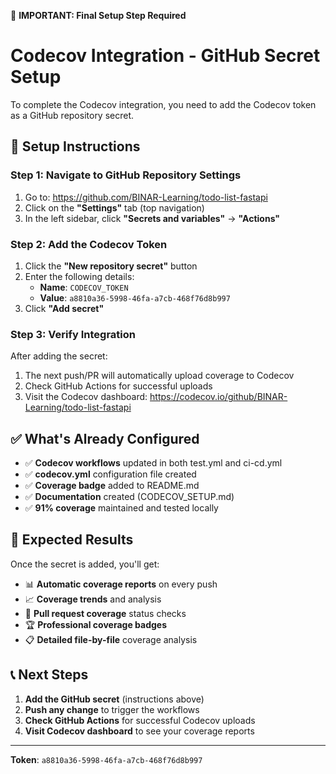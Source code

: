 🎯 **IMPORTANT: Final Setup Step Required**

# Codecov Integration - GitHub Secret Setup

To complete the Codecov integration, you need to add the Codecov token as a GitHub repository secret.

## 🔧 Setup Instructions

### Step 1: Navigate to GitHub Repository Settings
1. Go to: https://github.com/BINAR-Learning/todo-list-fastapi
2. Click on the **"Settings"** tab (top navigation)
3. In the left sidebar, click **"Secrets and variables"** → **"Actions"**

### Step 2: Add the Codecov Token
1. Click the **"New repository secret"** button
2. Enter the following details:
   - **Name**: `CODECOV_TOKEN`
   - **Value**: `a8810a36-5998-46fa-a7cb-468f76d8b997`
3. Click **"Add secret"**

### Step 3: Verify Integration
After adding the secret:
1. The next push/PR will automatically upload coverage to Codecov
2. Check GitHub Actions for successful uploads
3. Visit the Codecov dashboard: https://codecov.io/github/BINAR-Learning/todo-list-fastapi

## ✅ What's Already Configured

- ✅ **Codecov workflows** updated in both test.yml and ci-cd.yml
- ✅ **codecov.yml** configuration file created
- ✅ **Coverage badge** added to README.md
- ✅ **Documentation** created (CODECOV_SETUP.md)
- ✅ **91% coverage** maintained and tested locally

## 🚀 Expected Results

Once the secret is added, you'll get:
- 📊 **Automatic coverage reports** on every push
- 📈 **Coverage trends** and analysis
- 🎯 **Pull request coverage** status checks
- 🏆 **Professional coverage badges**
- 📋 **Detailed file-by-file** coverage analysis

## 📞 Next Steps

1. **Add the GitHub secret** (instructions above)
2. **Push any change** to trigger the workflows
3. **Check GitHub Actions** for successful Codecov uploads
4. **Visit Codecov dashboard** to see your coverage reports

---

**Token**: `a8810a36-5998-46fa-a7cb-468f76d8b997`
